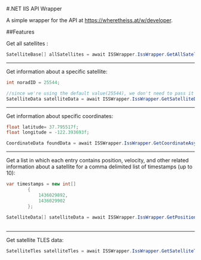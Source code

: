 ﻿#.NET IIS API Wrapper 

A simple wrapper for the API at https://wheretheiss.at/w/developer. 


##Features

Get all satellites : 
```c#
SatelliteBase[] allSatellites = await ISSWrapper.IssWrapper.GetAllSatellitesAsync();
```


---
Get information about a specific satellite:
```c#
int noradID = 25544;

//since we're using the default value(25544), we don't need to pass it as an parameter.
SatelliteData satelliteData = await ISSWrapper.IssWrapper.GetSatelliteDataAsync();
```
---
Get information about specific coordinates:
```c#
float latitude= 37.795517f;
float longitude = -122.393693f;

CoordinateData foundData = await ISSWrapper.IssWrapper.GetCoordinateAsync(latitude,longitude);
```
---

Get a list in which each entry contains position, velocity, and other related information about a satellite for a comma delimited list of timestamps (up to 10):
```c#
var timestamps = new int[]
        {
            1436029892,
            1436029902
        };
        
SatelliteData[] satelliteData = await ISSWrapper.IssWrapper.GetPositionsAsync(timestamps);
        
```
---
Get satellite TLES data:
```c#
SatelliteTles satelliteTles = await ISSWrapper.IssWrapper.GetSatelliteTlesAsync();
```

